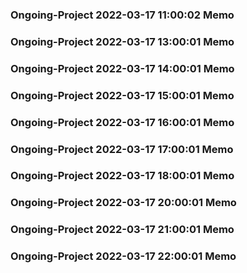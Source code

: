 ### Ongoing-Project 2022-03-17 11:00:02 Memo
### Ongoing-Project 2022-03-17 13:00:01 Memo
### Ongoing-Project 2022-03-17 14:00:01 Memo
### Ongoing-Project 2022-03-17 15:00:01 Memo
### Ongoing-Project 2022-03-17 16:00:01 Memo
### Ongoing-Project 2022-03-17 17:00:01 Memo
### Ongoing-Project 2022-03-17 18:00:01 Memo
### Ongoing-Project 2022-03-17 20:00:01 Memo
### Ongoing-Project 2022-03-17 21:00:01 Memo
### Ongoing-Project 2022-03-17 22:00:01 Memo
